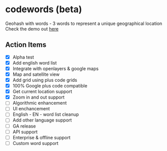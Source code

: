 # codewords (beta)
Geohash with words - 3 words to represent a unique geographical location \
Check the demo out [here](https://sanjomo.github.io/codewords/)


## Action Items

- [x] Alpha test
- [x] Add english word list
- [x] Integrate with openlayers & google maps
- [x] Map and satellite view
- [x] Add grid using plus code grids
- [x] 100% Google plus code compatible
- [x] Get current location support
- [x] Zoom in and out support
- [ ] Algorithmic enhancement
- [ ] UI enchancement
- [ ] English - EN - word list cleanup
- [ ] Add other language support
- [ ] GA release
- [ ] API support
- [ ] Enterprise & offline support
- [ ] Custom word support
